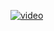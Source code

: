 [![video]((https://ggj.s3.amazonaws.com/styles/game_sidebar__normal/featured_image/2020/02/102288/ggj2020_moment2_0.jpg))]([https://youtu.be/vt5fpE0bzSY](https://drive.google.com/file/d/1TS1A5GTBrOf39sFKSFWY1SeG503UVRss/view?usp=drive_link))
